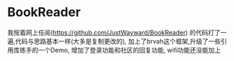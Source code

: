 # BookReader
我按着网上任阅(https://github.com/JustWayward/BookReader)
的代码打了一遍,代码与思路基本一样(大多是复制更改的),
加上了brvah这个框架,升级了一些引用库练手的一个Demo,
增加了登录功能和社区的回复功能,
wifi功能还没能加上
